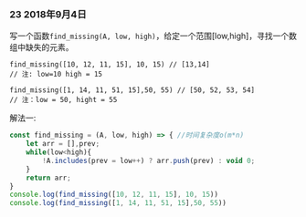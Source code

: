 ### 23 2018年9月4日
写一个函数`find_missing(A, low, high)`，给定一个范围[low,high]，寻找一个数组中缺失的元素。

```
find_missing([10, 12, 11, 15], 10, 15) // [13,14]
// 注: low=10 high = 15

find_missing([1, 14, 11, 51, 15],50, 55) // [50, 52, 53, 54]
// 注：low = 50, hight = 55
```
解法一:
```js
const find_missing = (A, low, high) => { //时间复杂度o(m*n)
    let arr = [],prev;
    while(low<high){
        !A.includes(prev = low++) ? arr.push(prev) : void 0;
    }
    return arr;
}
console.log(find_missing([10, 12, 11, 15], 10, 15))
console.log(find_missing([1, 14, 11, 51, 15],50, 55))
```